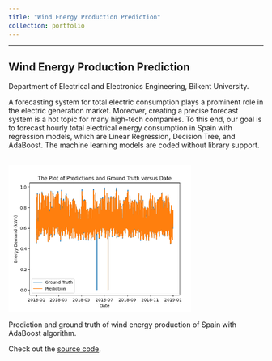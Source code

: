 ```yaml
---
title: "Wind Energy Production Prediction"
collection: portfolio
---
```

---
Wind Energy Production Prediction
---
Department of Electrical and Electronics Engineering, Bilkent University.
 
A forecasting system for total electric consumption plays a prominent role in the electric generation market. Moreover, creating a precise forecast system is a hot topic for many high-tech companies. To this end, our goal is to forecast hourly total electrical energy consumption in Spain with regression models, which are Linear Regression, Decision Tree, and AdaBoost. The machine learning models are coded without library support.

<br/><img src='/images/wind_foto.png'>

Prediction and ground truth of wind energy production of Spain with AdaBoost algorithm.

Check out the [source code](https://github.com/aysintumay/EEE485/tree/Project).
